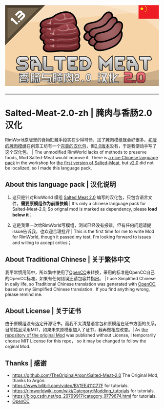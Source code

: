 <h1 align="center">
  <img src="Assets/Preview-zh.png">
</h1>

---

# Salted-Meat-2.0-zh | 腌肉与香肠2.0 汉化

RimWorld原版里的食物贮藏手段实在少得可怜，加了腌肉模组就会好很多。[初版的腌肉模组](https://steamcommunity.com/sharedfiles/filedetails/?id=2233817757)在创意工坊有一个[完善的汉化包](https://steamcommunity.com/sharedfiles/filedetails/?id=2235836860)，但[2.0版本](https://steamcommunity.com/sharedfiles/filedetails/?id=2606419180)没有，于是我便动手写了这个汉化包。 | The unmodified RimWorld lacks of methods to preserve foods, Mod Salted-Meat would improve it. There is [a nice Chinese language pack](https://steamcommunity.com/sharedfiles/filedetails/?id=2235836860) in the workshop for [the first version of Salted-Meat](https://steamcommunity.com/sharedfiles/filedetails/?id=2233817757), but [v2.0](https://steamcommunity.com/sharedfiles/filedetails/?id=2606419180) did not be localized, so I made this language pack.

## About this language pack | 汉化说明

1. 这只是针对RimWorld 模组 [Salted Meat 2.0]() 编写的汉化包，只包含语言文件，**需要原模组作为前置依赖** | It's only a chinese language pack for Salted-Meat-2.0, So orignal mod is marked as dependency, please **load below it**；

2. 这是我第一次给RimWorld写模组，测试已经没有报错，但有任何问题请提issue告诉我，也欢迎合理批评 | This is the first time for me to write Mod for RimWorld, though it passed my test, I'm looking forward to issues and willing to accept critics；

## About Traditional Chinese | 关于繁体中文

我平常惯用简中，所以繁中使用了[OpenCC](https://github.com/BYVoid/OpenCC)来转换，采用的标准是OpenCC自己的OpenCC标准，如果有任何错误还请包容并指出。 | I use Simplified Chinese in daily life, so Traditional Chinese translation was generated with [OpenCC](https://github.com/BYVoid/OpenCC), based on my Simplified Chinese translation . If you find anything wrong, please remind me.

## About License | 关于证书

由于原模组没有选定开源证书，而我不太清楚语言包和原模组在证书方面的关系，目前姑且采用MIT，如果未来原模组加入了证书，我再做相应改变。| As [the repository of the original Mod](https://github.com/TheOriginalArgon/Salted-Meat-2.0) was published without License, I temporarily choose MIT License for this repo， so it may be changed to follow the orginal Mod.

## Thanks | 感谢

- https://github.com/TheOriginalArgon/Salted-Meat-2.0  The Original Mod, thanks to Argón.
- https://www.bilibili.com/video/BV1EE411C77F for tutorials.
- https://rimworldwiki.com/wiki/Category:Modding_tutorials for tutorials.
- https://blog.csdn.net/qq_29799917/category_9779674.html for tutorials.
- [OpenCC](https://github.com/BYVoid/OpenCC)
